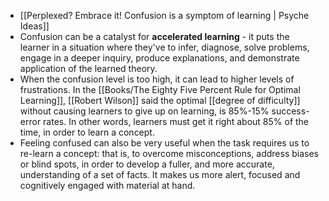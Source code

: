 - [[Perplexed? Embrace it! Confusion is a symptom of learning | Psyche Ideas]]
- Confusion can be a catalyst for **accelerated learning** - it puts the learner in a situation where they've to infer, diagnose, solve problems, engage in a deeper inquiry, produce explanations, and demonstrate application of the learned theory.
- When the confusion level is too high, it can lead to higher levels of frustrations. In the [[Books/The Eighty Five Percent Rule for Optimal Learning]], [[Robert Wilson]] said the optimal [[degree of difficulty]] without causing learners to give up on learning, is 85%-15% success-error rates. In other words, learners must get it right about 85% of the time, in order to learn a concept.
- Feeling confused can also be very useful when the task requires us to re-learn a concept: that is, to overcome misconceptions, address biases or blind spots, in order to develop a fuller, and more accurate, understanding of a set of facts. It makes us more alert, focused and cognitively engaged with material at hand.